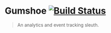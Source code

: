 # Gumshoe [![Build Status](https://travis-ci.org/gilt/Gumshoe.svg?branch=master)](https://travis-ci.org/gilt/Gumshoe)
> An analytics and event tracking sleuth.
